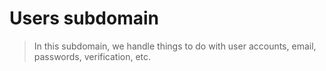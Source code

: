 # Users subdomain

> In this subdomain, we handle things to do with user accounts, email, passwords, verification, etc.
